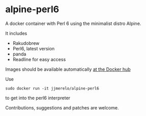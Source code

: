 # alpine-perl6

A docker container with Perl 6 using the minimalist distro Alpine. 

It includes

* Rakudobrew
* Perl6, latest version
* panda
* Readline for easy access


Images should be available automatically [at the Docker hub](https://hub.docker.com/r/jjmerelo/alpine-perl6/)

Use

	sudo docker run -it jjmerelo/alpine-perl6

to get into the perl6 interpreter 

Contributions, suggestions and patches are welcome.
